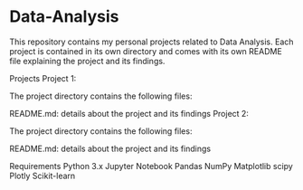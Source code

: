 # Data-Analysis
This repository contains my personal projects related to Data Analysis. Each project is contained in its own directory and comes with its own README file explaining the project and its findings.

Projects
Project 1: 

The project directory contains the following files:

README.md: details about the project and its findings
Project 2: 

The project directory contains the following files:


README.md: details about the project and its findings

Requirements
Python 3.x
Jupyter Notebook
Pandas
NumPy
Matplotlib
scipy
Plotly
Scikit-learn 

